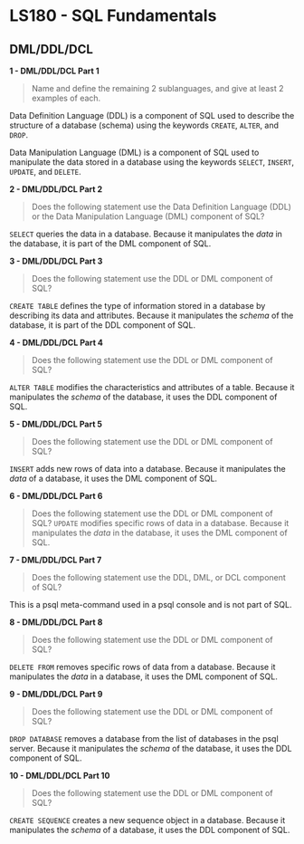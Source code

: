 # LS180 - SQL Fundamentals

## DML/DDL/DCL

**1 - DML/DDL/DCL Part 1** 
> Name and define the remaining 2 sublanguages, and give at least 2 examples of each.

Data Definition Language (DDL) is a component of SQL used to describe the structure of a database (schema) using the keywords `CREATE`, `ALTER`, and `DROP`.

Data Manipulation Language (DML) is a component of SQL used to manipulate the data stored in a database using the keywords `SELECT`, `INSERT`, `UPDATE`, and `DELETE`.

**2 - DML/DDL/DCL Part 2**
> Does the following statement use the Data Definition Language (DDL) or the Data Manipulation Language (DML) component of SQL?

`SELECT` queries the data in a database. Because it manipulates the *data* in the database, it is part of the DML component of SQL.

**3 - DML/DDL/DCL Part 3**
> Does the following statement use the DDL or DML component of SQL?

`CREATE TABLE` defines the type of information stored in a database by describing its data and attributes. Because it manipulates the *schema* of the database, it is part of the DDL component of SQL.

**4 - DML/DDL/DCL Part 4**
> Does the following statement use the DDL or DML component of SQL?

`ALTER TABLE` modifies the characteristics and attributes of a table. Because it manipulates the *schema* of the database, it uses the DDL component of SQL.

**5 - DML/DDL/DCL Part 5**
> Does the following statement use the DDL or DML component of SQL?

`INSERT` adds new rows of data into a database. Because it manipulates the *data* of a database, it uses the DML component of SQL.

**6 - DML/DDL/DCL Part 6**
> Does the following statement use the DDL or DML component of SQL?
`UPDATE` modifies specific rows of data in a database. Because it manipulates the *data* in the database, it uses the DML component of SQL. 

**7 - DML/DDL/DCL Part 7**
> Does the following statement use the DDL, DML, or DCL component of SQL?

This is a psql meta-command used in a psql console and is not part of SQL.

**8 - DML/DDL/DCL Part 8**
> Does the following statement use the DDL or DML component of SQL?

`DELETE FROM` removes specific rows of data from a database. Because it manipulates the *data* in a database, it uses the DML component of SQL.

**9 - DML/DDL/DCL Part 9**
> Does the following statement use the DDL or DML component of SQL?

`DROP DATABASE` removes a database from the list of databases in the psql server. Because it manipulates the *schema* of the database, it uses the DDL component of SQL.

**10 - DML/DDL/DCL Part 10**
> Does the following statement use the DDL or DML component of SQL?

`CREATE SEQUENCE` creates a new sequence object in a database. Because it manipulates the *schema* of a database, it uses the DDL component of SQL.
